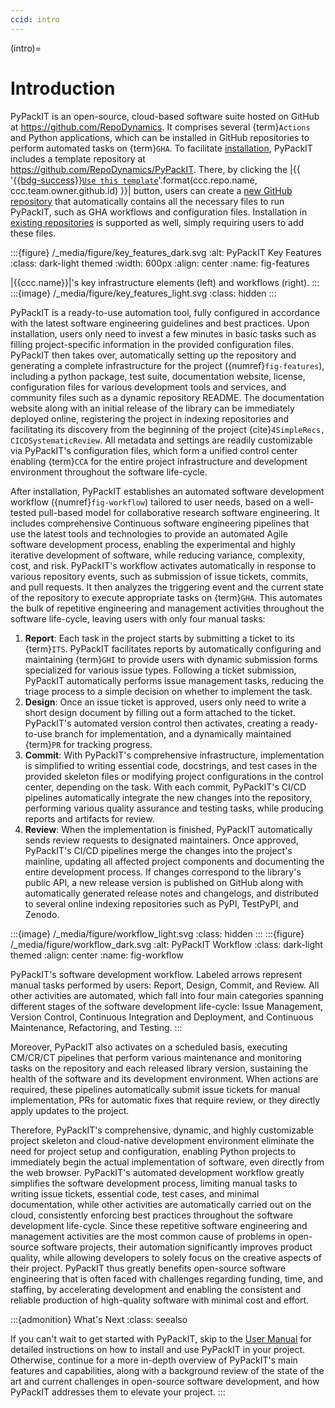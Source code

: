```yaml
---
ccid: intro
---
```


(intro)=
# Introduction

PyPackIT is an open-source, cloud-based software suite
hosted on GitHub at https://github.com/RepoDynamics.
It comprises several {term}`Actions` and Python applications,
which can be installed in GitHub repositories to perform automated tasks on {term}`GHA`.
To facilitate [installation](#install), PyPackIT includes a template repository at
https://github.com/RepoDynamics/PyPackIT.
There, by clicking the
|{{ '[{{bdg-success}}`Use this template`](https://github.com/new?template_name={}&template_owner={})'.format(ccc.repo.name, ccc.team.owner.github.id) }}|
button, users can create a [new GitHub repository](#install-new)
that automatically contains all the necessary files to run PyPackIT,
such as GHA workflows and configuration files.
Installation in [existing repositories](#install-existing) is supported as well,
simply requiring users to add these files.


:::{figure} /_media/figure/key_features_dark.svg
:alt: PyPackIT Key Features
:class: dark-light themed
:width: 600px
:align: center
:name: fig-features

|{{ccc.name}}|'s key infrastructure elements (left) and workflows (right).
:::
:::{image} /_media/figure/key_features_light.svg
:class: hidden
:::


PyPackIT is a ready-to-use automation tool,
fully configured in accordance with the latest software engineering guidelines and best practices.
Upon installation, users only need to invest a few minutes in basic tasks
such as filling project-specific information in the provided configuration files.
PyPackIT then takes over, automatically setting up the repository
and generating a complete infrastructure for the project ({numref}`fig-features`),
including a python package, test suite, documentation website, license,
configuration files for various development tools and services,
and community files such as a dynamic repository README.
The documentation website along with an initial release of the library
can be immediately deployed online, registering the project in indexing repositories
and facilitating its discovery from the beginning of the project {cite}`4SimpleRecs, CICDSystematicReview`.
All metadata and settings are readily customizable via PyPackIT's configuration files,
which form a unified control center enabling {term}`CCA`
for the entire project infrastructure and development environment
throughout the software life-cycle.

After installation, PyPackIT establishes an automated software development workflow ({numref}`fig-workflow`)
tailored to user needs,
based on a well-tested pull-based model for collaborative research software engineering.
It includes comprehensive Continuous software engineering pipelines
that use the latest tools and technologies
to provide an automated Agile software development process,
enabling the experimental and highly iterative development of software,
while reducing variance, complexity, cost, and risk.
PyPackIT's workflow activates automatically in response to various repository events,
such as submission of issue tickets, commits, and pull requests.
It then analyzes the triggering event and the current state of the repository
to execute appropriate tasks on {term}`GHA`.
This automates the bulk of repetitive engineering and management activities
throughout the software life-cycle,
leaving users with only four manual tasks:

1. **Report**: Each task in the project starts by submitting a ticket to its {term}`ITS`.
   PyPackIT facilitates reports by automatically configuring and maintaining {term}`GHI`
   to provide users with dynamic submission forms specialized for various issue types.
   Following a ticket submission, PyPackIT automatically performs issue management tasks,
   reducing the triage process to a simple decision on whether to implement the task.
2. **Design**: Once an issue ticket is approved,
   users only need to write a short design document
   by filling out a form attached to the ticket.
   PyPackIT's automated version control then activates,
   creating a ready-to-use branch for implementation,
   and a dynamically maintained {term}`PR` for tracking progress.
3. **Commit**: With PyPackIT's comprehensive infrastructure,
   implementation is simplified to writing essential code, docstrings,
   and test cases in the provided skeleton files
   or modifying project configurations in the control center, depending on the task.
   With each commit, PyPackIT's CI/CD pipelines
   automatically integrate the new changes into the repository,
   performing various quality assurance and testing tasks,
   while producing reports and artifacts for review.
4. **Review**: When the implementation is finished,
   PyPackIT automatically sends review requests to designated maintainers.
   Once approved, PyPackIT's CI/CD pipelines merge the changes into the project's mainline,
   updating all affected project components and documenting the entire development process.
   If changes correspond to the library's public API,
   a new release version is published on GitHub along with
   automatically generated release notes and changelogs,
   and distributed to several online indexing repositories such as PyPI, TestPyPI, and Zenodo.


:::{image} /_media/figure/workflow_light.svg
:class: hidden
:::
:::{figure} /_media/figure/workflow_dark.svg
:alt: PyPackIT Workflow
:class: dark-light themed
:align: center
:name: fig-workflow

PyPackIT's software development workflow.
Labeled arrows represent manual tasks performed by users: Report, Design, Commit, and Review.
All other activities are automated,
which fall into four main categories
spanning different stages of the software development life-cycle:
Issue Management, Version Control, Continuous Integration and Deployment,
and Continuous Maintenance, Refactoring, and Testing.
:::


Moreover, PyPackIT also activates on a scheduled basis,
executing CM/CR/CT pipelines that perform various maintenance and monitoring tasks
on the repository and each released library version,
sustaining the health of the software and its development environment.
When actions are required, these pipelines automatically submit
issue tickets for manual implementation,
PRs for automatic fixes that require review,
or they directly apply updates to the project.

Therefore, PyPackIT's comprehensive, dynamic, and highly customizable project skeleton
and cloud-native development environment eliminate the need for project setup and configuration,
enabling Python projects to immediately begin the actual implementation of software,
even directly from the web browser.
PyPackIT's automated development workflow greatly simplifies the software development process,
limiting manual tasks to writing issue tickets, essential code, test cases, and minimal documentation,
while other activities are automatically carried out on the cloud,
consistently enforcing best practices throughout the software development life-cycle.
Since these repetitive software engineering and management activities are
the most common cause of problems in open-source software projects,
their automation significantly improves product quality,
while allowing developers to solely focus on the creative aspects of their project.
PyPackIT thus greatly benefits open-source software engineering
that is often faced with challenges regarding funding, time, and staffing,
by accelerating development and
enabling the consistent and reliable production of high-quality software
with minimal cost and effort.

:::{admonition} What's Next
:class: seealso

If you can't wait to get started with PyPackIT,
skip to the [User Manual](#manual) for detailed instructions
on how to install and use PyPackIT in your project.
Otherwise, continue for a more in-depth overview of PyPackIT's
main features and capabilities, along with a
background review of the state of the art
and current challenges in open-source software development,
and how PyPackIT addresses them to elevate your project.
:::
